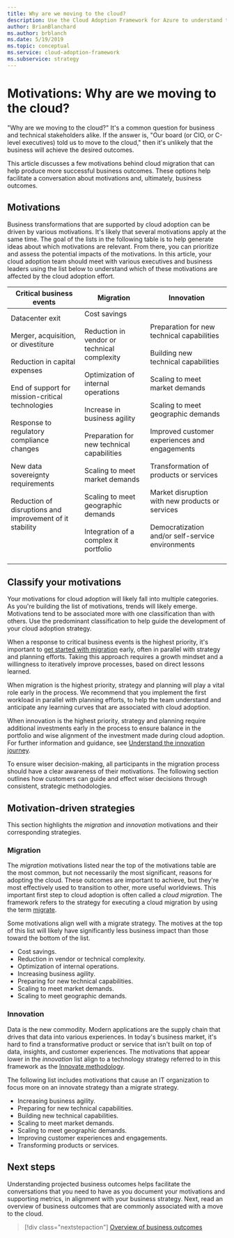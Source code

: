 ```yaml
---
title: Why are we moving to the cloud?
description: Use the Cloud Adoption Framework for Azure to understand the motivations behind cloud migration that can help produce more successful business outcomes.
author: BrianBlanchard
ms.author: brblanch
ms.date: 5/19/2019
ms.topic: conceptual
ms.service: cloud-adoption-framework
ms.subservice: strategy
---
```


# Motivations: Why are we moving to the cloud?

"Why are we moving to the cloud?" It's a common question for business and technical stakeholders alike. If the answer is, "Our board (or CIO, or C-level executives) told us to move to the cloud," then it's unlikely that the business will achieve the desired outcomes.

This article discusses a few motivations behind cloud migration that can help produce more successful business outcomes. These options help facilitate a conversation about motivations and, ultimately, business outcomes.

## Motivations

Business transformations that are supported by cloud adoption can be driven by various motivations. It's likely that several motivations apply at the same time. The goal of the lists in the following table is to help generate ideas about which motivations are relevant. From there, you can prioritize and assess the potential impacts of the motivations. In this article, your cloud adoption team should meet with various executives and business leaders using the list below to understand which of these motivations are affected by the cloud adoption effort.

| Critical business events | Migration | Innovation |
|---|---|---|
| Datacenter exit <br><br> Merger, acquisition, or divestiture <br><br> Reduction in capital expenses <br><br> End of support for mission-critical technologies <br><br> Response to regulatory compliance changes <br><br> New data sovereignty requirements <br><br> Reduction of disruptions and improvement of it stability <br><br> <br><br> | Cost savings <br><br> Reduction in vendor or technical complexity <br><br> Optimization of internal operations <br><br> Increase in business agility <br><br> Preparation for new technical capabilities <br><br> Scaling to meet market demands <br><br> Scaling to meet geographic demands <br><br> Integration of a complex it portfolio <br><br> | Preparation for new technical capabilities <br><br> Building new technical capabilities <br><br> Scaling to meet market demands <br><br> Scaling to meet geographic demands <br><br> Improved customer experiences and engagements <br><br> Transformation of products or services <br><br> Market disruption with new products or services <br><br> Democratization and/or self-service environments |

## Classify your motivations

Your motivations for cloud adoption will likely fall into multiple categories. As you're building the list of motivations, trends will likely emerge. Motivations tend to be associated more with one classification than with others. Use the predominant classification to help guide the development of your cloud adoption strategy.

When a response to critical business events is the highest priority, it's important to [get started with migration](../get-started/migrate.md) early, often in parallel with strategy and planning efforts. Taking this approach requires a growth mindset and a willingness to iteratively improve processes, based on direct lessons learned.

When migration is the highest priority, strategy and planning will play a vital role early in the process. We recommend that you implement the first workload in parallel with planning efforts, to help the team understand and anticipate any learning curves that are associated with cloud adoption.

When innovation is the highest priority, strategy and planning require additional investments early in the process to ensure balance in the portfolio and wise alignment of the investment made during cloud adoption. For further information and guidance, see [Understand the innovation journey](../get-started/innovate.md).

To ensure wiser decision-making, all participants in the migration process should have a clear awareness of their motivations. The following section outlines how customers can guide and effect wiser decisions through consistent, strategic methodologies.

## Motivation-driven strategies

This section highlights the *migration* and *innovation* motivations and their corresponding strategies.

### Migration

The *migration* motivations listed near the top of the motivations table are the most common, but not necessarily the most significant, reasons for adopting the cloud. These outcomes are important to achieve, but they're most effectively used to transition to other, more useful worldviews. This important first step to cloud adoption is often called a *cloud migration*. The framework refers to the strategy for executing a cloud migration by using the term [migrate](../get-started/migrate.md).

Some motivations align well with a migrate strategy. The motives at the top of this list will likely have significantly less business impact than those toward the bottom of the list.

- Cost savings.
- Reduction in vendor or technical complexity.
- Optimization of internal operations.
- Increasing business agility.
- Preparing for new technical capabilities.
- Scaling to meet market demands.
- Scaling to meet geographic demands.

### Innovation

Data is the new commodity. Modern applications are the supply chain that drives that data into various experiences. In today's business market, it's hard to find a transformative product or service that isn't built on top of data, insights, and customer experiences. The motivations that appear lower in the *innovation* list align to a technology strategy referred to in this framework as the [Innovate methodology](../get-started/innovate.md).

The following list includes motivations that cause an IT organization to focus more on an innovate strategy than a migrate strategy.

- Increasing business agility.
- Preparing for new technical capabilities.
- Building new technical capabilities.
- Scaling to meet market demands.
- Scaling to meet geographic demands.
- Improving customer experiences and engagements.
- Transforming products or services.

## Next steps

Understanding projected business outcomes helps facilitate the conversations that you need to have as you document your motivations and supporting metrics, in alignment with your business strategy. Next, read an overview of business outcomes that are commonly associated with a move to the cloud.

> [!div class="nextstepaction"]
> [Overview of business outcomes](./business-outcomes/index.md)
